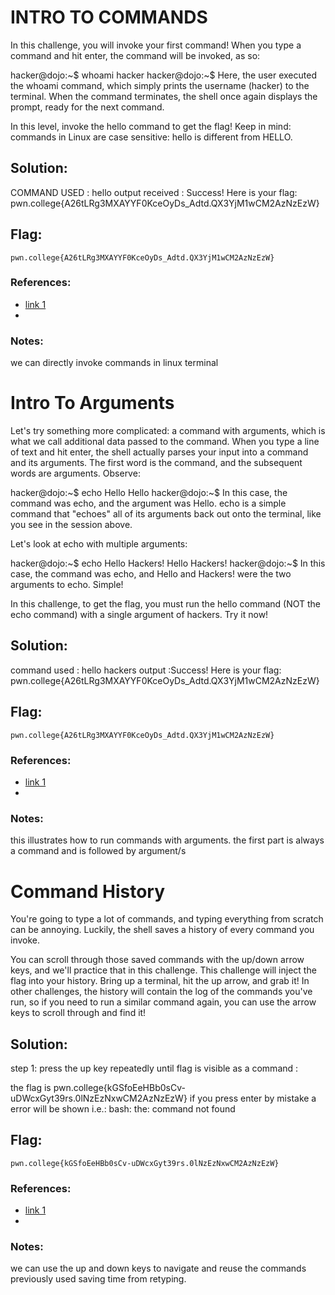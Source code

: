 # INTRO TO COMMANDS

In this challenge, you will invoke your first command! When you type a command and hit enter, the command will be invoked, as so:

hacker@dojo:~$ whoami
hacker
hacker@dojo:~$
Here, the user executed the whoami command, which simply prints the username (hacker) to the terminal. When the command terminates, the shell once again displays the prompt, ready for the next command.

In this level, invoke the hello command to get the flag! Keep in mind: commands in Linux are case sensitive: hello is different from HELLO.

## Solution:

COMMAND USED : hello
output received :
Success! Here is your flag:
pwn.college{A26tLRg3MXAYYF0KceOyDs_Adtd.QX3YjM1wCM2AzNzEzW}

## Flag: 

```
pwn.college{A26tLRg3MXAYYF0KceOyDs_Adtd.QX3YjM1wCM2AzNzEzW}
```


### References:

- [link 1](https://pwn.college)
- 
### Notes:

we can directly invoke commands in linux terminal

# Intro To Arguments

Let's try something more complicated: a command with arguments, which is what we call additional data passed to the command. When you type a line of text and hit enter, the shell actually parses your input into a command and its arguments. The first word is the command, and the subsequent words are arguments. Observe:

hacker@dojo:~$ echo Hello
Hello
hacker@dojo:~$
In this case, the command was echo, and the argument was Hello. echo is a simple command that "echoes" all of its arguments back out onto the terminal, like you see in the session above.

Let's look at echo with multiple arguments:

hacker@dojo:~$ echo Hello Hackers!
Hello Hackers!
hacker@dojo:~$
In this case, the command was echo, and Hello and Hackers! were the two arguments to echo. Simple!

In this challenge, to get the flag, you must run the hello command (NOT the echo command) with a single argument of hackers. Try it now!

## Solution:

command used : hello hackers
output :Success! Here is your flag:
pwn.college{A26tLRg3MXAYYF0KceOyDs_Adtd.QX3YjM1wCM2AzNzEzW}

## Flag: 

```
pwn.college{A26tLRg3MXAYYF0KceOyDs_Adtd.QX3YjM1wCM2AzNzEzW}
```


### References:

- [link 1](https://pwn.college)
- 
### Notes:

this illustrates how to run commands with arguments. the first part is always a command and is followed by argument/s

# Command History

You're going to type a lot of commands, and typing everything from scratch can be annoying. Luckily, the shell saves a history of every command you invoke.

You can scroll through those saved commands with the up/down arrow keys, and we'll practice that in this challenge. This challenge will inject the flag into your history. Bring up a terminal, hit the up arrow, and grab it! In other challenges, the history will contain the log of the commands you've run, so if you need to run a similar command again, you can use the arrow keys to scroll through and find it!

## Solution:

step 1: press the up key repeatedly until flag is visible as a command :

 the flag is pwn.college{kGSfoEeHBb0sCv-uDWcxGyt39rs.0lNzEzNxwCM2AzNzEzW}
 if you press enter by mistake a error will be shown i.e.:
bash: the: command not found

## Flag: 

```
pwn.college{kGSfoEeHBb0sCv-uDWcxGyt39rs.0lNzEzNxwCM2AzNzEzW}
```


### References:

- [link 1](https://pwn.college)
- 
### Notes:

we can use the up and down keys to navigate and reuse the commands previously used saving time from retyping.


